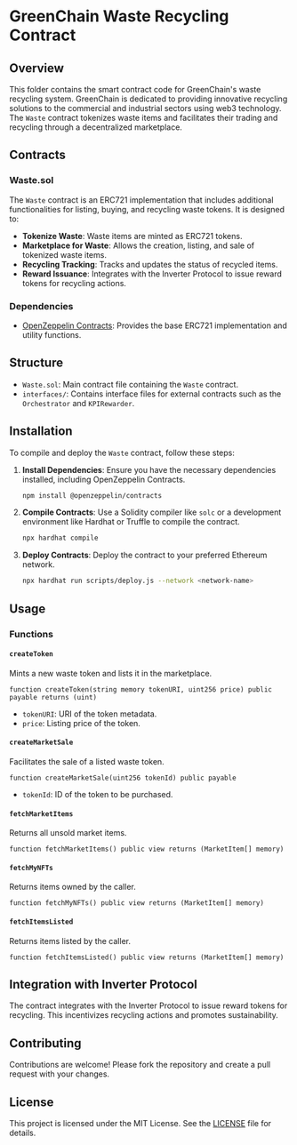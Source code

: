 # GreenChain Waste Recycling Contract

## Overview

This folder contains the smart contract code for GreenChain's waste recycling system. GreenChain is dedicated to providing innovative recycling solutions to the commercial and industrial sectors using web3 technology. The `Waste` contract tokenizes waste items and facilitates their trading and recycling through a decentralized marketplace.

## Contracts

### Waste.sol

The `Waste` contract is an ERC721 implementation that includes additional functionalities for listing, buying, and recycling waste tokens. It is designed to:

- **Tokenize Waste**: Waste items are minted as ERC721 tokens.
- **Marketplace for Waste**: Allows the creation, listing, and sale of tokenized waste items.
- **Recycling Tracking**: Tracks and updates the status of recycled items.
- **Reward Issuance**: Integrates with the Inverter Protocol to issue reward tokens for recycling actions.

### Dependencies

- [OpenZeppelin Contracts](https://openzeppelin.com/contracts/): Provides the base ERC721 implementation and utility functions.

## Structure

- `Waste.sol`: Main contract file containing the `Waste` contract.
- `interfaces/`: Contains interface files for external contracts such as the `Orchestrator` and `KPIRewarder`.

## Installation

To compile and deploy the `Waste` contract, follow these steps:

1. **Install Dependencies**: Ensure you have the necessary dependencies installed, including OpenZeppelin Contracts.
   ```bash
   npm install @openzeppelin/contracts
   ```

2. **Compile Contracts**: Use a Solidity compiler like `solc` or a development environment like Hardhat or Truffle to compile the contract.
   ```bash
   npx hardhat compile
   ```

3. **Deploy Contracts**: Deploy the contract to your preferred Ethereum network.
   ```bash
   npx hardhat run scripts/deploy.js --network <network-name>
   ```

## Usage

### Functions

#### `createToken`

Mints a new waste token and lists it in the marketplace.

```solidity
function createToken(string memory tokenURI, uint256 price) public payable returns (uint)
```

- `tokenURI`: URI of the token metadata.
- `price`: Listing price of the token.

#### `createMarketSale`

Facilitates the sale of a listed waste token.

```solidity
function createMarketSale(uint256 tokenId) public payable
```

- `tokenId`: ID of the token to be purchased.

#### `fetchMarketItems`

Returns all unsold market items.

```solidity
function fetchMarketItems() public view returns (MarketItem[] memory)
```

#### `fetchMyNFTs`

Returns items owned by the caller.

```solidity
function fetchMyNFTs() public view returns (MarketItem[] memory)
```

#### `fetchItemsListed`

Returns items listed by the caller.

```solidity
function fetchItemsListed() public view returns (MarketItem[] memory)
```

## Integration with Inverter Protocol

The contract integrates with the Inverter Protocol to issue reward tokens for recycling. This incentivizes recycling actions and promotes sustainability.

## Contributing

Contributions are welcome! Please fork the repository and create a pull request with your changes.

## License

This project is licensed under the MIT License. See the [LICENSE](../LICENSE) file for details.
